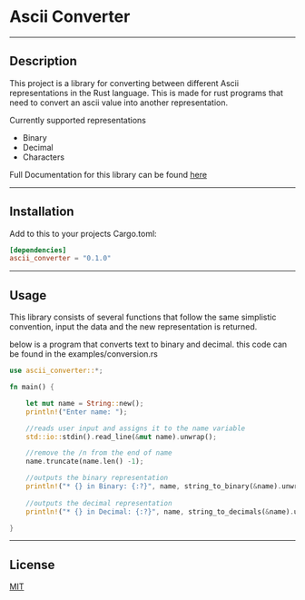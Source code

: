 # Ascii Converter

---

## Description
This project is a library for converting between different Ascii representations in the Rust language. This is made for rust programs that need to convert an ascii value into another representation. 

Currently supported representations
- Binary
- Decimal
- Characters

Full Documentation for this library can be found [here]()

---

## Installation

Add to this to your projects Cargo.toml:

```toml
[dependencies]
ascii_converter = "0.1.0"
```

---

## Usage
This library consists of several functions that follow the same simplistic convention, input the data and the new representation is returned.

below is a program that converts text to binary and decimal. this code can be found in the examples/conversion.rs 

```rust
use ascii_converter::*;

fn main() {

    let mut name = String::new();
    println!("Enter name: ");

    //reads user input and assigns it to the name variable
    std::io::stdin().read_line(&mut name).unwrap();

    //remove the /n from the end of name
    name.truncate(name.len() -1);

    //outputs the binary representation
    println!("* {} in Binary: {:?}", name, string_to_binary(&name).unwrap());
    
    //outputs the decimal representation
    println!("* {} in Decimal: {:?}", name, string_to_decimals(&name).unwrap());

}
```
---

## License

[MIT](LICENSE)

